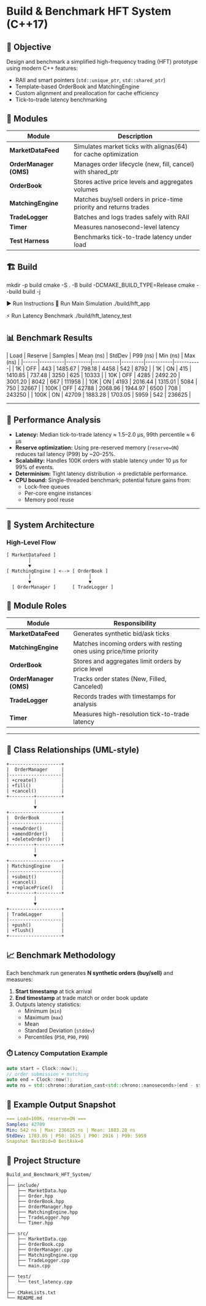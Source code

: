 # Build & Benchmark HFT System (C++17)

## 🎯 Objective
Design and benchmark a simplified high-frequency trading (HFT) prototype using modern C++ features:
- RAII and smart pointers (`std::unique_ptr`, `std::shared_ptr`)
- Template-based OrderBook and MatchingEngine
- Custom alignment and preallocation for cache efficiency
- Tick-to-trade latency benchmarking

## 🧩 Modules
| Module | Description |
|---------|-------------|
| **MarketDataFeed** | Simulates market ticks with alignas(64) for cache optimization |
| **OrderManager (OMS)** | Manages order lifecycle (new, fill, cancel) with shared_ptr |
| **OrderBook** | Stores active price levels and aggregates volumes |
| **MatchingEngine** | Matches buy/sell orders in price-time priority and returns trades |
| **TradeLogger** | Batches and logs trades safely with RAII |
| **Timer** | Measures nanosecond-level latency |
| **Test Harness** | Benchmarks tick-to-trade latency under load |

## 🏗️ Build

mkdir -p build
cmake -S . -B build -DCMAKE_BUILD_TYPE=Release
cmake --build build -j

▶️ Run Instructions
🏃 Run Main Simulation
./build/hft_app

⚡ Run Latency Benchmark
./build/hft_latency_test

## 📊 Benchmark Results

| Load | Reserve | Samples | Mean (ns) | StdDev | P99 (ns) | Min (ns) | Max (ns) |
|------|----------|----------|-----------|---------|-----------|-----------|
| 1K | OFF | 443 | 1485.67 | 798.18 | 4458 | 542 | 8792 |
| 1K | ON | 415 | 1410.85 | 737.48 | 3250 | 625 | 10333 |
| 10K | OFF | 4285 | 2492.20 | 3001.20 | 8042 | 667 | 111958 |
| 10K | ON | 4193 | 2016.44 | 1315.01 | 5084 | 750 | 32667 |
| 100K | OFF | 42788 | 2068.96 | 1944.97 | 6500 | 708 | 243250 |
| 100K | ON | 42709 | 1883.28 | 1703.05 | 5959 | 542 | 236625 |

---

## 🧪 Performance Analysis

- **Latency:** Median tick-to-trade latency ≈ 1.5–2.0 µs, 99th percentile ≈ 6 µs  
- **Reserve optimization:** Using pre-reserved memory (`reserve=ON`) reduces tail latency (P99) by ~20–25%.  
- **Scalability:** Handles 100K orders with stable latency under 10 µs for 99% of events.  
- **Determinism:** Tight latency distribution → predictable performance.  
- **CPU bound:** Single-threaded benchmark; potential future gains from:
  - Lock-free queues  
  - Per-core engine instances  
  - Memory pool reuse  

---

## 🧩 System Architecture

### High-Level Flow

```text
[ MarketDataFeed ]
        │
        ▼
[ MatchingEngine ] <--> [ OrderBook ]
        │                     │
        ▼                     ▼
  [ OrderManager ]      [ TradeLogger ]
```

## 🧩 Module Roles

| Module | Responsibility |
|---------|----------------|
| **MarketDataFeed** | Generates synthetic bid/ask ticks |
| **MatchingEngine** | Matches incoming orders with resting ones using price/time priority |
| **OrderBook** | Stores and aggregates limit orders by price level |
| **OrderManager (OMS)** | Tracks order states (New, Filled, Canceled) |
| **TradeLogger** | Records trades with timestamps for analysis |
| **Timer** | Measures high-resolution tick-to-trade latency |

---

## 🧮 Class Relationships (UML-style)

```text
+-------------------+
|  OrderManager     |
|-------------------|
| +create()         |
| +fill()           |
| +cancel()         |
+---------+---------+
          |
          ▼
+-------------------+
|  OrderBook        |
|-------------------|
| +newOrder()       |
| +amendOrder()     |
| +deleteOrder()    |
+---------+---------+
          |
          ▼
+-------------------+
| MatchingEngine    |
|-------------------|
| +submit()         |
| +cancel()         |
| +replacePrice()   |
+---------+---------+
          |
          ▼
+-------------------+
| TradeLogger       |
|-------------------|
| +push()           |
| +flush()          |
+-------------------+
```

## 📈 Benchmark Methodology

Each benchmark run generates **N synthetic orders (buy/sell)** and measures:

1. **Start timestamp** at tick arrival  
2. **End timestamp** at trade match or order book update  
3. Outputs latency statistics:
   - Minimum (`min`)
   - Maximum (`max`)
   - Mean
   - Standard Deviation (`stddev`)
   - Percentiles (`P50`, `P90`, `P99`)

### ⏱️ Latency Computation Example

```cpp
auto start = Clock::now();
// order submission + matching
auto end = Clock::now();
auto ns = std::chrono::duration_cast<std::chrono::nanoseconds>(end - start).count();
```

## 🧮 Example Output Snapshot
```yaml
=== Load=100K, reserve=ON ===
Samples: 42709
Min: 542 ns | Max: 236625 ns | Mean: 1883.28 ns
StdDev: 1703.05 | P50: 1625 | P90: 2916 | P99: 5959
Snapshot BestBid=0 BestAsk=0
```

## 🧱 Project Structure
```text
Build_and_Benchmark_HFT_System/
│
├── include/
│   ├── MarketData.hpp
│   ├── Order.hpp
│   ├── OrderBook.hpp
│   ├── OrderManager.hpp
│   ├── MatchingEngine.hpp
│   ├── TradeLogger.hpp
│   └── Timer.hpp
│
├── src/
│   ├── MarketData.cpp
│   ├── OrderBook.cpp
│   ├── OrderManager.cpp
│   ├── MatchingEngine.cpp
│   ├── TradeLogger.cpp
│   └── main.cpp
│
├── test/
│   └── test_latency.cpp
│
├── CMakeLists.txt
└── README.md
```
